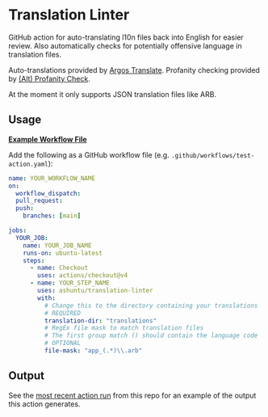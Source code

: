 # Translation Linter

GitHub action for auto-translating l10n files back into English for easier
review. Also automatically checks for potentially offensive language in
translation files.

Auto-translations provided by [Argos
Translate](https://github.com/argosopentech/argos-translate). Profanity checking
provided by [(Alt) Profanity
Check](https://github.com/dimitrismistriotis/alt-profanity-check).

At the moment it only supports JSON translation files like ARB.

## Usage

[**Example Workflow File**](./.github/workflows/test-action.yaml)

Add the following as a GitHub workflow file (e.g. `.github/workflows/test-action.yaml`):

```yaml
name: YOUR_WORKFLOW_NAME
on:
  workflow_dispatch: 
  pull_request: 
  push:
    branches: [main]

jobs:
  YOUR_JOB:
    name: YOUR_JOB_NAME
    runs-on: ubuntu-latest
    steps:
      - name: Checkout
        uses: actions/checkout@v4
      - name: YOUR_STEP_NAME
        uses: ashuntu/translation-linter
        with:
          # Change this to the directory containing your translations
          # REQUIRED
          translation-dir: "translations"
          # RegEx file mask to match translation files
          # The first group match () should contain the language code
          # OPTIONAL
          file-mask: "app_(.*)\\.arb"
```

## Output

See the [most recent action run](https://github.com/ashuntu/translation-linter/actions) from this repo for an example of the output this action generates.
